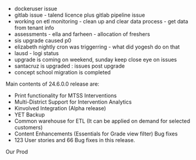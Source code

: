 - dockeruser issue 
- gitlab issue - talend licence plus gitlab pipeline issue 
- working on etl monitoring - clean up and clear data process - get data from tenant info 
- assessments - ella and farheen - allocation of freshers 
- sis upgrade caused p0 
- elizabeth nightly cron was triggerring - what did yogesh do on that 
- lausd - logi status 
- upgrade is coming on weekend, sunday keep close eye on issues 
- santacruz is upgraded : issues post upgrade 
- concept school migration is completed 


Main contents of 24.6.0.0 release are:
- Print functionality for MTSS Interventions
- Multi-District Support for Intervention Analytics
- Kinvolved Integration (Alpha release)
- YET Backup
- Common warehouse for ETL (It can be applied on demand for selected customers)
- Content Enhancements (Essentials for Grade view filter)
Bug fixes
- 123 User stories and 66 Bug fixes in this release.

Our Prod 